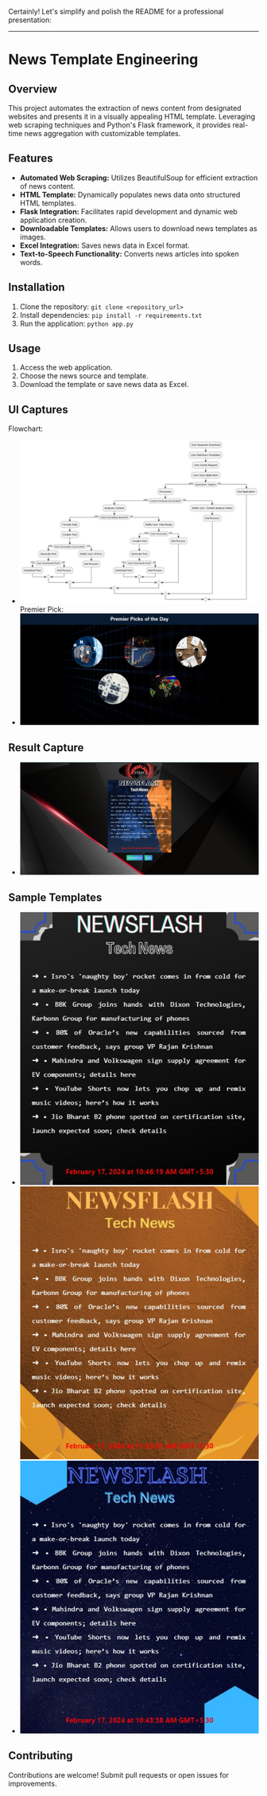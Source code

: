 Certainly! Let's simplify and polish the README for a professional presentation:

---

# News Template Engineering

## Overview

This project automates the extraction of news content from designated websites and presents it in a visually appealing HTML template. Leveraging web scraping techniques and Python's Flask framework, it provides real-time news aggregation with customizable templates.

## Features

- **Automated Web Scraping:** Utilizes BeautifulSoup for efficient extraction of news content.
- **HTML Template:** Dynamically populates news data onto structured HTML templates.
- **Flask Integration:** Facilitates rapid development and dynamic web application creation.
- **Downloadable Templates:** Allows users to download news templates as images.
- **Excel Integration:** Saves news data in Excel format.
- **Text-to-Speech Functionality:** Converts news articles into spoken words.

## Installation

1. Clone the repository: `git clone <repository_url>`
2. Install dependencies: `pip install -r requirements.txt`
3. Run the application: `python app.py`

## Usage

1. Access the web application.
2. Choose the news source and template.
3. Download the template or save news data as Excel.

## UI Captures
Flowchart: 
- ![Flowchart](/UI_Captures/Flowchart.jpg)
Premier Pick:
- ![PreimerPick](/UI_Captures/PremierPick.png)

## Result Capture
- ![NewsTemplate](/UI_Captures/NewsTemplate.png)
  
## Sample Templates
- ![sample1](/UI_Captures/Sample_Downloaded_Templates/NewsTech1.jpg) ![sample2](/UI_Captures/Sample_Downloaded_Templates/NewsTech2.jpg)
- ![sample3](/UI_Captures/Sample_Downloaded_Templates/NewsTech3.jpg)
## Contributing

Contributions are welcome! Submit pull requests or open issues for improvements.
